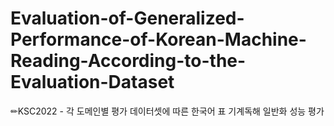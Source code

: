 # Evaluation-of-Generalized-Performance-of-Korean-Machine-Reading-According-to-the-Evaluation-Dataset
✏KSC2022 - 각 도메인별 평가 데이터셋에 따른 한국어 표 기계독해 일반화 성능 평가
